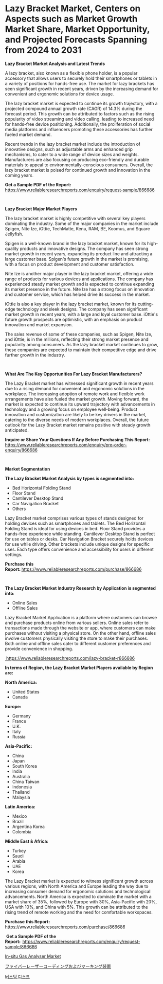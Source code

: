 <p><h1>Lazy Bracket Market, Centers on Aspects such as Market Growth Market Share, Market Opportunity, and Projected Forecasts Spanning from 2024 to 2031</h1></p><p><strong>Lazy Bracket Market Analysis and Latest Trends</strong></p>
<p><p>A lazy bracket, also known as a flexible phone holder, is a popular accessory that allows users to securely hold their smartphones or tablets in a variety of positions for hands-free use. The market for lazy brackets has seen significant growth in recent years, driven by the increasing demand for convenient and ergonomic solutions for device usage.</p><p>The lazy bracket market is expected to continue its growth trajectory, with a projected compound annual growth rate (CAGR) of 14.3% during the forecast period. This growth can be attributed to factors such as the rising popularity of video streaming and video calling, leading to increased need for hands-free device positioning. Additionally, the proliferation of social media platforms and influencers promoting these accessories has further fueled market demand.</p><p>Recent trends in the lazy bracket market include the introduction of innovative designs, such as adjustable arms and enhanced grip mechanisms, to cater to a wide range of device sizes and weights. Manufacturers are also focusing on producing eco-friendly and durable materials to appeal to environmentally-conscious consumers. Overall, the lazy bracket market is poised for continued growth and innovation in the coming years.</p></p>
<p><strong>Get a Sample PDF of the Report:&nbsp;</strong> <a href="https://www.reliableresearchreports.com/enquiry/request-sample/866686">https://www.reliableresearchreports.com/enquiry/request-sample/866686</a></p>
<p>&nbsp;</p>
<p><strong>Lazy Bracket Major Market Players</strong></p>
<p><p>The lazy bracket market is highly competitive with several key players dominating the industry. Some of the major companies in the market include Spigen, Nite Ize, iOttie, TechMatte, Kenu, RAM, BE, Koomus, and Square Jellyfish.</p><p>Spigen is a well-known brand in the lazy bracket market, known for its high-quality products and innovative designs. The company has seen strong market growth in recent years, expanding its product line and attracting a large customer base. Spigen's future growth in the market is promising, with a focus on product development and customer satisfaction.</p><p>Nite Ize is another major player in the lazy bracket market, offering a wide range of products for various devices and applications. The company has experienced steady market growth and is expected to continue expanding its market presence in the future. Nite Ize has a strong focus on innovation and customer service, which has helped drive its success in the market.</p><p>iOttie is also a key player in the lazy bracket market, known for its cutting-edge technology and sleek designs. The company has seen significant market growth in recent years, with a large and loyal customer base. iOttie's future growth prospects are optimistic, with an emphasis on product innovation and market expansion.</p><p>The sales revenue of some of these companies, such as Spigen, Nite Ize, and iOttie, is in the millions, reflecting their strong market presence and popularity among consumers. As the lazy bracket market continues to grow, these companies are expected to maintain their competitive edge and drive further growth in the industry.</p></p>
<p>&nbsp;</p>
<p><strong>What Are The Key Opportunities For Lazy Bracket Manufacturers?</strong></p>
<p><p>The Lazy Bracket market has witnessed significant growth in recent years due to a rising demand for convenient and ergonomic solutions in the workplace. The increasing adoption of remote work and flexible work arrangements have also fueled the market growth. Moving forward, the market is expected to continue its upward trajectory with advancements in technology and a growing focus on employee well-being. Product innovation and customization are likely to be key drivers in the market, catering to the diverse needs of modern workplaces. Overall, the future outlook for the Lazy Bracket market remains positive with steady growth anticipated.</p></p>
<p><strong>Inquire or Share Your Questions If Any Before Purchasing This Report:</strong> <a href="https://www.reliableresearchreports.com/enquiry/pre-order-enquiry/866686">https://www.reliableresearchreports.com/enquiry/pre-order-enquiry/866686</a></p>
<p>&nbsp;</p>
<p><strong>Market Segmentation</strong></p>
<p><strong>The Lazy Bracket Market Analysis by types is segmented into:</strong></p>
<p><ul><li>Bed Horizontal Folding Stand</li><li>Floor Stand</li><li>Cantilever Desktop Stand</li><li>Car Navigation Bracket</li><li>Others</li></ul></p>
<p><p>Lazy Bracket market comprises various types of stands designed for holding devices such as smartphones and tablets. The Bed Horizontal Folding Stand is ideal for using devices in bed. Floor Stand provides a hands-free experience while standing. Cantilever Desktop Stand is perfect for use on tables or desks. Car Navigation Bracket securely holds devices for use while driving. Other brackets include unique designs for specific uses. Each type offers convenience and accessibility for users in different settings.</p></p>
<p><strong>Purchase this Report:&nbsp;</strong><a href="https://www.reliableresearchreports.com/purchase/866686">https://www.reliableresearchreports.com/purchase/866686</a></p>
<p>&nbsp;</p>
<p><strong>The Lazy Bracket Market Industry Research by Application is segmented into:</strong></p>
<p><ul><li>Online Sales</li><li>Offline Sales</li></ul></p>
<p><p>Lazy Bracket Market Application is a platform where customers can browse and purchase products online from various sellers. Online sales refer to transactions made through the website or app, where customers can make purchases without visiting a physical store. On the other hand, offline sales involve customers physically visiting the store to make their purchases. Both online and offline sales cater to different customer preferences and provide convenience in shopping.</p></p>
<p><a href="https://www.reliableresearchreports.com/lazy-bracket-r866686">&nbsp;https://www.reliableresearchreports.com/lazy-bracket-r866686</a></p>
<p><strong>In terms of Region, the Lazy Bracket Market Players available by Region are:</strong></p>
<p>
    <p> <strong> North America: </strong>
        <ul>
            <li>United States</li>
            <li>Canada</li>
        </ul>
        </p> 
    <p> <strong> Europe: </strong>
        <ul>
            <li>Germany</li>
            <li>France</li>
            <li>U.K.</li>
            <li>Italy</li>
            <li>Russia</li>
        </ul>
        </p> 
    <p> <strong> Asia-Pacific: </strong>
        <ul>
            <li>China</li>
            <li>Japan</li>
            <li>South Korea</li>
            <li>India</li>
            <li>Australia</li>
            <li>China Taiwan</li>
            <li>Indonesia</li>
            <li>Thailand</li>
            <li>Malaysia</li>
        </ul>
        </p> 
    <p> <strong> Latin America: </strong>
        <ul>
            <li>Mexico</li>
            <li>Brazil</li>
            <li>Argentina Korea</li>
            <li>Colombia</li>
        </ul>
        </p> 
    <p> <strong> Middle East & Africa: </strong>
        <ul>
            <li>Turkey</li>
            <li>Saudi</li>
            <li>Arabia</li>
            <li>UAE</li>
            <li>Korea</li>
        </ul>
    </p>
    </p>
<p><p>The Lazy Bracket market is expected to witness significant growth across various regions, with North America and Europe leading the way due to increasing consumer demand for ergonomic solutions and technological advancements. North America is expected to dominate the market with a market share of 35%, followed by Europe with 30%, Asia-Pacific with 20%, USA with 10%, and China with 5%. This growth can be attributed to the rising trend of remote working and the need for comfortable workspaces.</p></p>
<p><strong>Purchase this Report: </strong><a href="https://www.reliableresearchreports.com/purchase/866686">https://www.reliableresearchreports.com/purchase/866686</a></p>
<p>&nbsp;<strong>Get a Sample PDF of the Report:&nbsp;&nbsp;</strong><a href="https://www.reliableresearchreports.com/enquiry/request-sample/866686">https://www.reliableresearchreports.com/enquiry/request-sample/866686</a></p>
<p><strong></strong></p>
<p><p><a href="https://view.publitas.com/reportprime-1/in-situ-gas-analyser-market-growth-outlook-from-2024-to-2031-and-it-is-projecting-at-5-7-cagr-with-markets-trends-analysis-by-application-regional-outlook-and-revenue/">In-situ Gas Analyser Market</a></p><p><a href="https://github.com/ihabdkwlxs948/Market-Research-Report-List-2/blob/main/6904260141410.md">ファイバーレーザーコーディングおよびマーキング装置</a></p><p><a href="https://github.com/DavidRobb19/Market-Research-Report-List-1/blob/main/3298567149262.md">버스팅 디스크</a></p></p>